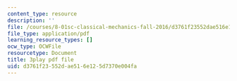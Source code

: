 ```yaml
---
content_type: resource
description: ''
file: /courses/8-01sc-classical-mechanics-fall-2016/d3761f23552dae516e125d7370e004fa_ozIdCgo5uI4.pdf
file_type: application/pdf
learning_resource_types: []
ocw_type: OCWFile
resourcetype: Document
title: 3play pdf file
uid: d3761f23-552d-ae51-6e12-5d7370e004fa
---
```

